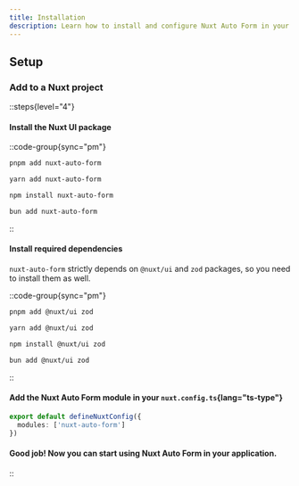 ```yaml
---
title: Installation
description: Learn how to install and configure Nuxt Auto Form in your Nuxt application.
---
```

## Setup

### Add to a Nuxt project

::steps{level="4"}

#### Install the Nuxt UI package

::code-group{sync="pm"}

```bash [pnpm]
pnpm add nuxt-auto-form
```

```bash [yarn]
yarn add nuxt-auto-form
```

```bash [npm]
npm install nuxt-auto-form
```

```bash [bun]
bun add nuxt-auto-form
```

::

#### Install required dependencies

`nuxt-auto-form` strictly depends on `@nuxt/ui` and `zod` packages, so you need to install them as well.

::code-group{sync="pm"}

```bash [pnpm]
pnpm add @nuxt/ui zod
```

```bash [yarn]
yarn add @nuxt/ui zod
```

```bash [npm]
npm install @nuxt/ui zod
```

```bash [bun]
bun add @nuxt/ui zod
```

::

#### Add the Nuxt Auto Form module in your `nuxt.config.ts`{lang="ts-type"}

```ts [nuxt.config.ts]
export default defineNuxtConfig({
  modules: ['nuxt-auto-form']
})
```

#### Good job! Now you can start using Nuxt Auto Form in your application.

::
